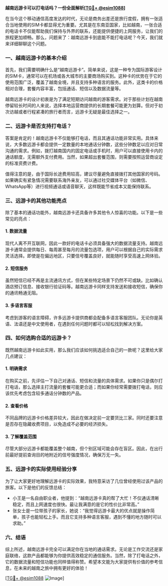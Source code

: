 **越南远游卡可以打电话吗？一份全面解析[[TG💪+ @esim1088](https://t.me/s/esim1088)]**

在当今这个移动通信高度发达的时代，无论是商务出差还是旅行度假，拥有一张适合当地使用的SIM卡都显得尤为重要。尤其是在东南亚国家，比如越南，一张合适的电话卡不仅能帮助我们保持与外界的联系，还能提供便捷的上网服务，让我们的旅程更加顺畅。那么，问题来了：越南远游卡到底能不能打电话呢？今天，我们就来详细聊聊这个问题。

### 一、越南远游卡的基本介绍

首先，我们需要明确什么是“越南远游卡”。简单来说，这是一种专为国际游客设计的SIM卡，通常可以在机场或各大城市的主要商场购买到。这种卡的优势在于它的使用范围广泛，覆盖了越南全境，并且支持多种语言的服务。此外，这类卡的价格相对合理，套餐内容丰富，包括通话、短信以及数据流量等。

越南远游卡的设计初衷是为了满足短期访问越南的游客需求。对于那些计划在越南停留较长时间的人来说，选择本地运营商提供的长期套餐可能更为划算。但对于初次访越或者行程紧凑的旅行者而言，远游卡无疑是最佳选择之一。

### 二、远游卡是否支持打电话？

答案是肯定的！越南远游卡不仅能够打电话，而且其通话功能非常实用。具体来说，大多数远游卡都会提供一定数量的本地通话分钟数，这些分钟数足以应对日常沟通的需求。例如，拨打越南国内的固定电话或手机时，用户可以直接使用卡内的通话额度，无需额外支付费用。当然，如果超出套餐范围，则需要按照运营商设定的标准资费计费。

值得注意的是，由于国际长途费用较高，建议尽量避免直接拨打其他国家的号码。如果确实有紧急情况需要联系海外亲友，可以通过社交媒体平台（如微信、WhatsApp等）进行视频通话或语音聊天，这样既能节省成本又能保持联系。

### 三、远游卡的其他功能亮点

除了基本的通话功能外，越南远游卡还具备许多其他令人惊喜的功能。以下是一些常见的亮点：

#### 1. 数据流量
现代人离不开互联网，因此一款好的电话卡必须具备强大的数据流量支持。越南远游卡通常会提供每日、每周甚至每月的流量包选项，用户可以根据自己的实际需求灵活选择。即使是在偏远地区，只要信号覆盖良好，就能随时享受高速上网体验。

#### 2. 短信服务
虽然短信已经不再是主流通讯方式，但在某些特定场景下仍然不可或缺。比如确认酒店预订信息、接收银行验证码等。越南远游卡同样支持发送和接收短信，确保你的通讯畅通无阻。

#### 3. 多语言客服
考虑到游客的语言障碍，许多远游卡提供商都会配备多语言客服团队。无论你是英语、法语还是中文使用者，在遇到任何问题时都可以轻松找到解决方案。

### 四、如何选购合适的远游卡？

既然越南远游卡如此实用，那么我们应该如何挑选适合自己的一款呢？这里给大家几点建议：

#### 1. 明确需求
在购买之前，先评估一下自己对通话、短信和流量的具体需求。如果你只是偶尔打打电话，那么选择主打流量的套餐可能更合适；而如果你经常需要拨打电话，则应该优先考虑包含较多通话分钟数的产品。

#### 2. 查看价格
不同品牌的远游卡价格差异较大，因此在做决定前一定要货比三家。同时还要注意是否存在隐藏收费项目，以免造成不必要的经济损失。

#### 3. 了解覆盖范围
尽管大部分远游卡都能覆盖整个越南，但个别区域可能会存在盲区。因此，在出行前最好提前查询目的地附近的信号强度情况，确保万无一失。

### 五、远游卡的实际使用经验分享

为了让大家更好地理解远游卡的实际效果，我特意采访了几位曾经使用过该产品的旅客。以下是他们的反馈总结：

- 小王是一名自由职业者，他提到：“越南远游卡真的帮了大忙！不仅通话清晰稳定，而且上网速度也很快。最让我满意的是它的性价比非常高。”
- 张女士是一位带孩子的家长，她说：“我觉得远游卡最大的优点就是操作简单，孩子也能轻松上手。而且它支持多种语言客服，遇到不懂的地方随时可以求助。”

### 六、结语

综上所述，越南远游卡完全可以满足你在当地的通话需求。无论是工作交流还是家庭联络，这款产品都能够为你提供高效稳定的通信服务。当然，除了打电话之外，它的数据流量和短信功能也同样值得称赞。希望本文能为大家提供有价值的参考信息，在未来的越南之旅中拥有更好的体验！

[[TG💪+ @esim1088](https://t.me/s/esim1088) ![Image](https://i.postimg.cc/4NQfJmqS/Snipaste-2025-05-13-00-14-12.png)]